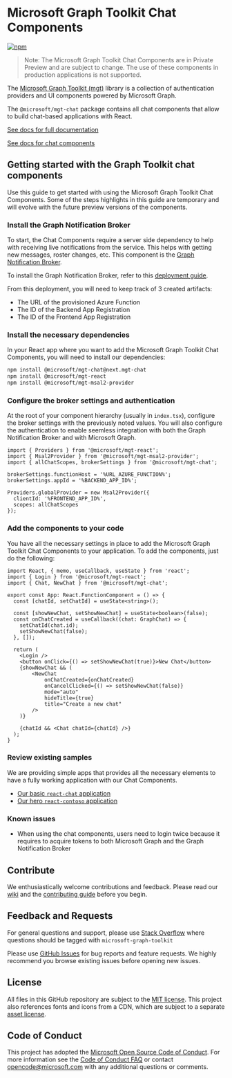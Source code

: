 # Microsoft Graph Toolkit Chat Components

[![npm](https://img.shields.io/npm/v/@microsoft/mgt-chat/next.mgt-chat?style=for-the-badge)](https://www.npmjs.com/package/@microsoft/mgt-chat)

> Note: The Microsoft Graph Toolkit Chat Components are in Private Preview and are subject to change. The use of these components in production applications is not supported.

The [Microsoft Graph Toolkit (mgt)](https://aka.ms/mgt) library is a collection of authentication providers and UI components powered by Microsoft Graph.

The `@microsoft/mgt-chat` package contains all chat components that allow to build chat-based applications with React.

[See docs for full documentation](https://aka.ms/mgt/docs)

[See docs for chat components](https://aka.ms/mgt/docs/chat/components)

## Getting started with the Graph Toolkit chat components

Use this guide to get started with using the Microsoft Graph Toolkit Chat Components. Some of the steps highlights in this guide are temporary and will evolve with the future preview versions of the components.

### Install the Graph Notification Broker

To start, the Chat Components require a server side dependency to help with receiving live notifications from the service. This helps with getting new messages, roster changes, etc. This component is the [Graph Notification Broker](https://github.com/microsoft/GraphNotificationBroker#graph-notification-broker).

To install the Graph Notification Broker, refer to this [deployment guide](https://github.com/microsoft/GraphNotificationBroker/blob/main/docs/deployment-guide.md#Deployment-Guide).

From this deployment, you will need to keep track of 3 created artifacts:

* The URL of the provisioned Azure Function
* The ID of the Backend App Registration
* The ID of the Frontend App Registration

### Install the necessary dependencies

In your React app where you want to add the Microsoft Graph Toolkit Chat Components, you will need to install our dependencies:

```bash
npm install @microsoft/mgt-chat@next.mgt-chat
npm install @microsoft/mgt-react
npm install @microsoft/mgt-msal2-provider
```

### Configure the broker settings and authentication

At the root of your component hierarchy (usually in `index.tsx`), configure the broker settings with the previously noted values. You will also configure the authentication to enable seemless integration with both the Graph Notification Broker and with Microsoft Graph.

```tsx
import { Providers } from '@microsoft/mgt-react';
import { Msal2Provider } from '@microsoft/mgt-msal2-provider';
import { allChatScopes, brokerSettings } from '@microsoft/mgt-chat';

brokerSettings.functionHost = '%URL_AZURE_FUNCTION%';
brokerSettings.appId = '%BACKEND_APP_ID%';

Providers.globalProvider = new Msal2Provider({
  clientId: '%FRONTEND_APP_ID%',
  scopes: allChatScopes
});
```

### Add the components to your code

You have all the necessary settings in place to add the Microsoft Graph Toolkit Chat Components to your application. To add the components, just do the following:

```tsx
import React, { memo, useCallback, useState } from 'react';
import { Login } from '@microsoft/mgt-react';
import { Chat, NewChat } from '@microsoft/mgt-chat';

export const App: React.FunctionComponent = () => {
  const [chatId, setChatId] = useState<string>();

  const [showNewChat, setShowNewChat] = useState<boolean>(false);
  const onChatCreated = useCallback((chat: GraphChat) => {
    setChatId(chat.id);
    setShowNewChat(false);
  }, []);

  return (
    <Login />
    <button onClick={() => setShowNewChat(true)}>New Chat</button>
    {showNewChat && (
        <NewChat
            onChatCreated={onChatCreated}
            onCancelClicked={() => setShowNewChat(false)}
            mode="auto"
            hideTitle={true}
            title="Create a new chat"
        />
    )}

    {chatId && <Chat chatId={chatId} />}
  );
}
```

### Review existing samples

We are providing simple apps that provides all the necessary elements to have a fully working application with our Chat Components.

* [Our basic `react-chat` application](../../samples/react-chat)
* [Our hero `react-contoso` application](../../samples/react-contoso)

### Known issues

* When using the chat components, users need to login twice because it requires to acquire tokens to both Microsoft Graph and the Graph Notification Broker

## Contribute

We enthusiastically welcome contributions and feedback. Please read our [wiki](https://github.com/microsoftgraph/microsoft-graph-toolkit/wiki) and the [contributing guide](../../CONTRIBUTING.md) before you begin.

## Feedback and Requests

For general questions and support, please use [Stack Overflow](https://stackoverflow.com/questions/tagged/microsoft-graph-toolkit) where questions should be tagged with `microsoft-graph-toolkit`

Please use [GitHub Issues](https://github.com/microsoftgraph/microsoft-graph-toolkit/issues?q=is%3Aissue+is%3Aopen+sort%3Aupdated-desc) for bug reports and feature requests. We highly recommend you browse existing issues before opening new issues.

## License

All files in this GitHub repository are subject to the [MIT license](https://github.com/microsoftgraph/microsoft-graph-toolkit/blob/main/LICENSE). This project also references fonts and icons from a CDN, which are subject to a separate [asset license](https://static2.sharepointonline.com/files/fabric/assets/license.txt).

## Code of Conduct

This project has adopted the [Microsoft Open Source Code of Conduct](https://opensource.microsoft.com/codeofconduct/). For more information see the [Code of Conduct FAQ](https://opensource.microsoft.com/codeofconduct/faq/) or contact [opencode@microsoft.com](mailto:opencode@microsoft.com) with any additional questions or comments.
